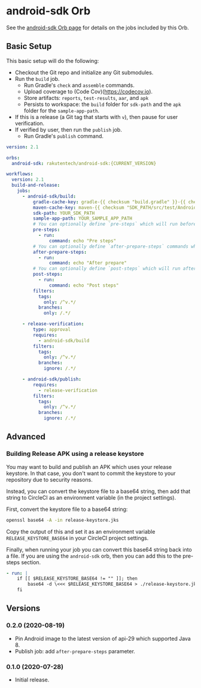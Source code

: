 # android-sdk Orb

See the [android-sdk Orb page](https://circleci.com/orbs/registry/orb/rakutentech/android-sdk) for details on the jobs included by this Orb.

## Basic Setup

This basic setup will do the following:
- Checkout the Git repo and initialize any Git submodules.
- Run the `build` job.
    - Run Gradle's `check` and `assemble` commands.
    - Upload coverage to (Code Cov)(https://codecov.io).
    - Store artifacts: `reports`, `test-results`, `aar`, and `apk`
    - Persists to workspace: the `build` folder for `sdk-path` and the `apk` folder for the `sample-app-path`.
- If this is a release (a Git tag that starts with `v`), then pause for user verification.
- If verified by user, then run the `publish` job.
    - Run Gradle's `publish` command.

```yml
version: 2.1

orbs:
  android-sdk: rakutentech/android-sdk:{CURRENT_VERSION}

workflows:
  version: 2.1
  build-and-release:
    jobs:
      - android-sdk/build:
          gradle-cache-key: gradle-{{ checksum "build.gradle" }}-{{ checksum "YOUR_SDK_PATH/build.gradle" }}
          maven-cache-key: maven-{{ checksum "SDK_PATH/src/test/AndroidManifest.xml" }}
          sdk-path: YOUR_SDK_PATH
          sample-app-path: YOUR_SAMPLE_APP_PATH
          # You can optionally define `pre-steps` which will run before any other steps in the job.
          pre-steps:
            - run:
                command: echo "Pre steps"
          # You can optionally define `after-prepare-steps` commands which will run after the project has been checked out and the Gradle dependencies have been downloaded
          after-prepare-steps:
            - run:
                command: echo "After prepare"
          # You can optionally define `post-steps` which will run after all other steps in the job have completed.
          post-steps:
            - run:
                command: echo "Post steps"
          filters:
            tags:
              only: /^v.*/
            branches:
              only: /.*/

      - release-verification:
          type: approval
          requires:
            - android-sdk/build
          filters:
            tags:
              only: /^v.*/
            branches:
              ignore: /.*/

      - android-sdk/publish:
          requires:
            - release-verification
          filters:
            tags:
              only: /^v.*/
            branches:
              ignore: /.*/
```

## Advanced

### Building Release APK using a release keystore

You may want to build and publish an APK which uses your release keystore. In that case, you don't want to commit the keystore to your repository due to security reasons.

Instead, you can convert the keystore file to a base64 string, then add that string to CircleCI as an environment variable (in the project settings).

First, convert the keystore file to a base64 string:

```bash
openssl base64 -A -in release-keystore.jks
```

Copy the output of this and set it as an environment variable `RELEASE_KEYSTORE_BASE64` in your CircleCI project settings.

Finally, when running your job you can convert this base64 string back into a file. If you are using the `android-sdk` orb, then you can add this to the pre-steps section.

```yml
- run: |
    if [[ $RELEASE_KEYSTORE_BASE64 != "" ]]; then
        base64 -d \<<< $RELEASE_KEYSTORE_BASE64 > ./release-keystore.jks
    fi
```

## Versions

### 0.2.0 (2020-08-19)

- Pin Android image to the latest version of api-29 which supported Java 8.
- Publish job: add `after-prepare-steps` parameter.

### 0.1.0 (2020-07-28)

- Initial release.
